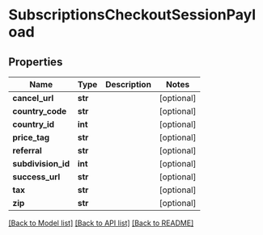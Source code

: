 # SubscriptionsCheckoutSessionPayload

## Properties

Name | Type | Description | Notes
------------ | ------------- | ------------- | -------------
**cancel_url** | **str** |  | [optional] 
**country_code** | **str** |  | [optional] 
**country_id** | **int** |  | [optional] 
**price_tag** | **str** |  | [optional] 
**referral** | **str** |  | [optional] 
**subdivision_id** | **int** |  | [optional] 
**success_url** | **str** |  | [optional] 
**tax** | **str** |  | [optional] 
**zip** | **str** |  | [optional] 

[[Back to Model list]](../README.md#documentation-for-models) [[Back to API list]](../README.md#documentation-for-api-endpoints) [[Back to README]](../README.md)


